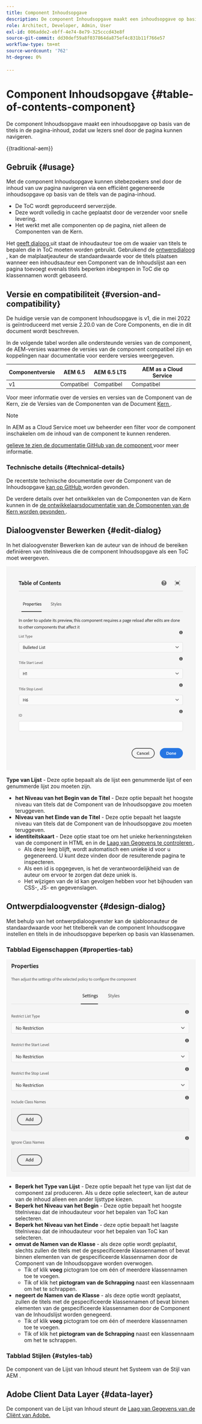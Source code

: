 ```yaml
---
title: Component Inhoudsopgave
description: De component Inhoudsopgave maakt een inhoudsopgave op basis van de titels in de pagina-inhoud, zodat uw lezers snel door de pagina kunnen navigeren.
role: Architect, Developer, Admin, User
exl-id: 006adde2-ebff-4e74-8e79-325cccd43e8f
source-git-commit: dd30def59a8f037864da875ef4c831b11f766e57
workflow-type: tm+mt
source-wordcount: '762'
ht-degree: 0%

---
```



# Component Inhoudsopgave {#table-of-contents-component}

De component Inhoudsopgave maakt een inhoudsopgave op basis van de titels in de pagina-inhoud, zodat uw lezers snel door de pagina kunnen navigeren.

{{traditional-aem}}

## Gebruik {#usage}

Met de component Inhoudsopgave kunnen sitebezoekers snel door de inhoud van uw pagina navigeren via een efficiënt gegenereerde inhoudsopgave op basis van de titels van de pagina-inhoud.

* De ToC wordt geproduceerd serverzijde.
* Deze wordt volledig in cache geplaatst door de verzender voor snelle levering.
* Het werkt met alle componenten op de pagina, niet alleen de Componenten van de Kern.

Het [ geeft dialoog ](#edit-dialog) uit staat de inhoudauteur toe om de waaier van titels te bepalen die in ToC moeten worden gebruikt. Gebruikend de [ ontwerpdialoog ](#design-dialog), kan de malplaatjeauteur de standaardwaarde voor de titels plaatsen wanneer een inhoudsauteur een Component van de Inhoudslijst aan een pagina toevoegt evenals titels beperken inbegrepen in ToC die op klassennamen wordt gebaseerd.

## Versie en compatibiliteit {#version-and-compatibility}

De huidige versie van de component Inhoudsopgave is v1, die in mei 2022 is geïntroduceerd met versie 2.20.0 van de Core Components, en die in dit document wordt beschreven.

In de volgende tabel worden alle ondersteunde versies van de component, de AEM-versies waarmee de versies van de component compatibel zijn en koppelingen naar documentatie voor eerdere versies weergegeven.

| Componentversie | AEM 6.5 | AEM 6.5 LTS | AEM as a Cloud Service |
|---|---|---|---|
| v1 | Compatibel | Compatibel | Compatibel |

Voor meer informatie over de versies en versies van de Component van de Kern, zie de Versies van de Componenten van de Document [ Kern ](/help/versions.md).

>[!NOTE]
>
>In AEM as a Cloud Service moet uw beheerder een filter voor de component inschakelen om de inhoud van de component te kunnen renderen.
>
>[ gelieve te zien de documentatie GitHub van de component ](https://adobe.com/go/aem_cmp_tech_tableofcontents_v1) voor meer informatie.

### Technische details {#technical-details}

De recentste technische documentatie over de Component van de Inhoudsopgave [ kan op GitHub ](https://adobe.com/go/aem_cmp_tech_tableofcontents_v1) worden gevonden.

De verdere details over het ontwikkelen van de Componenten van de Kern kunnen in de [ de ontwikkelaarsdocumentatie van de Componenten van de Kern worden gevonden ](/help/developing/overview.md).

## Dialoogvenster Bewerken {#edit-dialog}

In het dialoogvenster Bewerken kan de auteur van de inhoud de bereiken definiëren van titelniveaus die de component Inhoudsopgave als een ToC moet weergeven.

![ Lijst van Inhoud geeft de Component dialoog uit ](/help/assets/tableofcontents-edit.png)

**Type van Lijst** - Deze optie bepaalt als de lijst een genummerde lijst of een genummerde lijst zou moeten zijn.
* **het Niveau van het Begin van de Titel** - Deze optie bepaalt het hoogste niveau van titels dat de Component van de Inhoudsopgave zou moeten teruggeven.
* **Niveau van het Einde van de Titel** - Deze optie bepaalt het laagste niveau van titels dat de Component van de Inhoudsopgave zou moeten teruggeven.
* **identiteitskaart** - Deze optie staat toe om het unieke herkenningsteken van de component in HTML en in de [ Laag van Gegevens te controleren ](/help/developing/data-layer/overview.md).
   * Als deze leeg blijft, wordt automatisch een unieke id voor u gegenereerd. U kunt deze vinden door de resulterende pagina te inspecteren.
   * Als een id is opgegeven, is het de verantwoordelijkheid van de auteur om ervoor te zorgen dat deze uniek is.
   * Het wijzigen van de id kan gevolgen hebben voor het bijhouden van CSS-, JS- en gegevenslagen.

## Ontwerpdialoogvenster {#design-dialog}

Met behulp van het ontwerpdialoogvenster kan de sjabloonauteur de standaardwaarde voor het titelbereik van de component Inhoudsopgave instellen en titels in de inhoudsopgave beperken op basis van klassenamen.

### Tabblad Eigenschappen {#properties-tab}

![ Snelle het ontwerpdialoog van de Component van het Onderzoek van het Snelle ](/help/assets/tableofcontents-design.png)

* **Beperk het Type van Lijst** - Deze optie bepaalt het type van lijst dat de component zal produceren. Als u deze optie selecteert, kan de auteur van de inhoud alleen een ander lijsttype kiezen.
* **Beperk het Niveau van het Begin** - Deze optie bepaalt het hoogste titelniveau dat de inhoudauteur voor het bepalen van ToC kan selecteren.
* **Beperk het Niveau van het Einde** - deze optie bepaalt het laagste titelniveau dat de inhoudauteur voor het bepalen van ToC kan selecteren.
* **omvat de Namen van de Klasse** - als deze optie wordt geplaatst, slechts zullen de titels met de gespecificeerde klassennamen of bevat binnen elementen van de gespecificeerde klassennamen door de Component van de Inhoudsopgave worden overwogen.
   * Tik of klik **voeg** pictogram toe om één of meerdere klassennamen toe te voegen.
   * Tik of klik het **pictogram van de Schrapping** naast een klassennaam om het te schrappen.
* **negeert de Namen van de Klasse** - als deze optie wordt geplaatst, zullen de titels met de gespecificeerde klassennamen of bevat binnen elementen van de gespecificeerde klassennamen door de Component van de Inhoudslijst worden genegeerd.
   * Tik of klik **voeg** pictogram toe om één of meerdere klassennamen toe te voegen.
   * Tik of klik het **pictogram van de Schrapping** naast een klassennaam om het te schrappen.

### Tabblad Stijlen {#styles-tab}

De component van de Lijst van Inhoud steunt het Systeem van de Stijl van AEM [ ](/help/get-started/authoring.md#component-styling).

## Adobe Client Data Layer {#data-layer}

De component van de Lijst van Inhoud steunt de [ Laag van Gegevens van de Cliënt van Adobe.](/help/developing/data-layer/overview.md)
